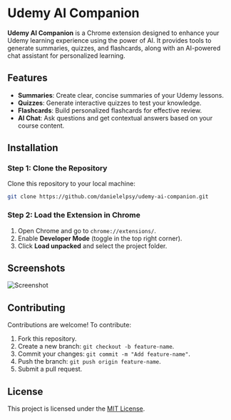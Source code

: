 
# Udemy AI Companion

**Udemy AI Companion** is a Chrome extension designed to enhance your Udemy learning experience using the power of AI. It provides tools to generate summaries, quizzes, and flashcards, along with an AI-powered chat assistant for personalized learning.

## Features
- **Summaries**: Create clear, concise summaries of your Udemy lessons.
- **Quizzes**: Generate interactive quizzes to test your knowledge.
- **Flashcards**: Build personalized flashcards for effective review.
- **AI Chat**: Ask questions and get contextual answers based on your course content.

## Installation

### Step 1: Clone the Repository
Clone this repository to your local machine:
```bash
git clone https://github.com/danielelpsy/udemy-ai-companion.git
```

### Step 2: Load the Extension in Chrome
1. Open Chrome and go to `chrome://extensions/`.
2. Enable **Developer Mode** (toggle in the top right corner).
3. Click **Load unpacked** and select the project folder.

## Screenshots
![Screenshot](src/assets/screenshot.png)

## Contributing
Contributions are welcome! To contribute:
1. Fork this repository.
2. Create a new branch: `git checkout -b feature-name`.
3. Commit your changes: `git commit -m "Add feature-name"`.
4. Push the branch: `git push origin feature-name`.
5. Submit a pull request.

## License
This project is licensed under the [MIT License](LICENSE).
